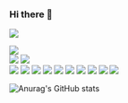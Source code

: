 ### Hi there 👋
<!--
**cjjss11/cjjss11** is a ✨ _special_ ✨ repository because its `README.md` (this file) appears on your GitHub profile.

Here are some ideas to get you started:

- 🔭 I’m currently working on ...
- 🌱 I’m currently learning ...
- 👯 I’m looking to collaborate on ...
- 🤔 I’m looking for help with ...
- 💬 Ask me about ...
- 📫 How to reach me: ...
- 😄 Pronouns: ...
- ⚡ Fun fact: ...
-->

 <a href="https://velog.io/@cjjss11"><img src="https://img.shields.io/badge/Tech%20Blog-11B48A?style=flat-square&logo=Vimeo&logoColor=white&link=https://velog.io/@cjjss11"/></a>

 <img src="https://img.shields.io/badge/Python-3776AB?style=for-the-badge&logo=Python&logoColor=white">
 <div class="flex">
  <img src="https://img.shields.io/badge/JavaScript-F7DF1E?style=for-the-badge&logo=javascript&logoColor=white">
 <img src="https://img.shields.io/badge/TypeScript-3178C6?style=for-the-badge&logo=typescript&logoColor=white">
 </div>
 
 <img src="https://img.shields.io/badge/Django-092E20?style=for-the-badge&logo=django&logoColor=white">
 <img src="https://img.shields.io/badge/Vue-4FC08D?style=for-the-badge&logo=vuedotjs&logoColor=white">
 <img src="https://img.shields.io/badge/Next-000000?style=for-the-badge&logo=nextdotjs&logoColor=white">
 <img src="https://img.shields.io/badge/CSS-1572B6?style=for-the-badge&logo=css3&logoColor=white">
 <img src="https://img.shields.io/badge/HTML-E34F26?style=for-the-badge&logo=html5&logoColor=white">
 <img src="https://img.shields.io/badge/Git-F05032?style=for-the-badge&logo=git&logoColor=white">
 <img src="https://img.shields.io/badge/GitHub-181717?style=for-the-badge&logo=github&logoColor=white">
 <img src="https://img.shields.io/badge/GitLab-FC6D26?style=for-the-badge&logo=gitlab&logoColor=white">
 <img src="https://img.shields.io/badge/Jira-0052CC?style=for-the-badge&logo=jira&logoColor=white">
 <img src="https://img.shields.io/badge/Figma-F24E1E?style=for-the-badge&logo=figma&logoColor=white">
 


![Anurag's GitHub stats](https://github-readme-stats.vercel.app/api?username=cjjss11&show_icons=true&theme=radical)
